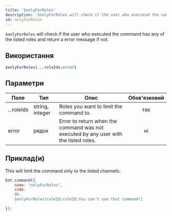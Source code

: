 ```yaml
---
title: '$onlyForRoles'
description: '$onlyForRoles will check if the user who executed the command has any of the listed roles and return a error message if not.'
id: onlyForRoles
---
```


`$onlyForRoles` will check if the user who executed the command has any of the listed roles and return a error message if not.

## Використання

```php
$onlyForRoles[...roleIds;error]
```

## Параметри

| Поле       | Тип             | Опис                                                                                 | Обов'язковий |
| ---------- | --------------- | ------------------------------------------------------------------------------------ |:------------:|
| ...roleIds | string, integer | Roles you want to limit the command to.                                              |     так      |
| error      | рядок           | Error to return when the command was not executed by any user with the listed roles. |      ні      |

## Приклад(и)

This will limit the command only to the listed channels:

```javascript
bot.command({
    name: "onlyForRoles",
    code: `
    Ok.
    $onlyForRoles[roleID;roleID;You can't use that command!]
    `
});
```
